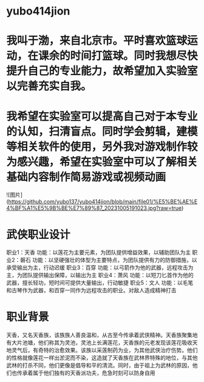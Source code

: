 # yubo414jion
# 我叫于渤，来自北京市。平时喜欢篮球运动，在课余的时间打篮球。同时我想尽快提升自己的专业能力，故希望加入实验室以完善充实自我。
# 我希望在实验室可以提高自己对于本专业的认知，扫清盲点。同时学会剪辑，建模等相关软件的使用，另外我对游戏制作较为感兴趣，希望在实验室中可以了解相关基础内容制作简易游戏或视频动画
![图片] (https://github.com/yubo137/yubo414jion/blob/main/file01/%E5%BE%AE%E4%BF%A1%E5%9B%BE%E7%89%87_20231005191023.jpg?raw=true)
# 武侠职业设计
职业1：天香 功能：以莲花为主要元素，为团队提供增益效果，以辅助团队为主
职业2：磐石 功能：以坚硬强壮的体型为主要特点，为团队提供有力的防御措施，以承受输出为主，行动迟缓
职业3：百穿 功能：以弓箭作为他的武器，远程攻击为主，为团队提供输出保障，以输出为主
职业4：萧风 功能：以短刀匕首作为他的武器，擅长轻功，短时间可提供大量输出，行动敏捷
职业5：文人 功能：以毛笔和古琴作为武器，和百穿一同作为远程攻击的职业。对敌人造成精神打击
# 职业背景
天香，又名天香族，该族族人善良温和，从古至今传承着武侠精神。天香族聚集地有大片池塘，他们称其为灵池，灵池上长满莲花，天香族的元老发现该莲花吸收天地灵气后，有奇特的治愈效果。该族以采莲制药为业，为其他武侠治疗伤势。他们的性格就像莲花一样出淤泥而不染，这造就了天香族在武林界特殊的地位，与其他武林的打杀不同，他们更像是倡导和平的清流。同时，由于祖上为武林的原因，他们也传承着属于他们独有的天香派功夫，危急时刻可以防身自用
